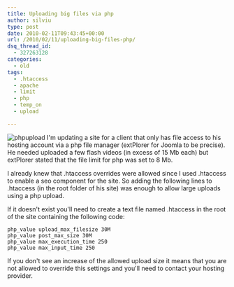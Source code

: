 ```yaml
---
title: Uploading big files via php
author: silviu
type: post
date: 2010-02-11T09:43:45+00:00
url: /2010/02/11/uploading-big-files-php/
dsq_thread_id:
  - 327263128
categories:
  - old
tags:
  - .htaccess
  - apache
  - limit
  - php
  - temp_on
  - upload

---
```

![phpupload](/blog/images/2010/phpupload.jpg) I'm updating a site for a client that only has file access to his hosting account via a php file manager (extPlorer for Joomla to be precise). He needed uploaded a few flash videos (in excess of 15 Mb each) but extPlorer stated that the file limit for php was set to 8 Mb.

I already knew that .htaccess overrides were allowed since I used .htaccess to enable a seo component for the site. So adding the following lines to .htaccess (in the root folder of his site) was enough to allow large uploads using a php upload.

If it doesn't exist you'll need to create a text file named .htaccess in the root of the site containing the following code:

```apacheconf
php_value upload_max_filesize 30M
php_value post_max_size 30M
php_value max_execution_time 250
php_value max_input_time 250
```

If you don't see an increase of the allowed upload size it means that you are not allowed to override this settings and you'll need to contact your hosting provider.
